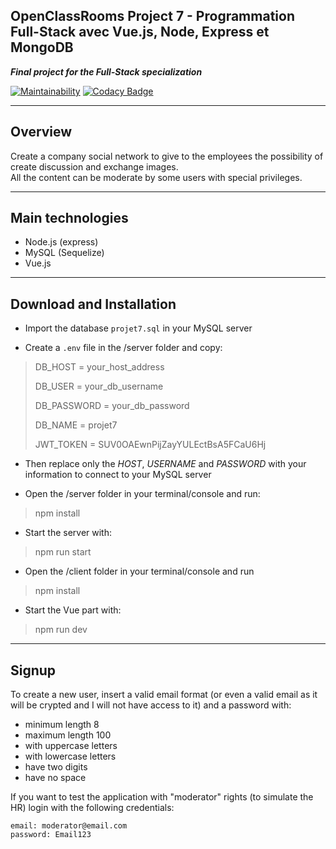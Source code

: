## OpenClassRooms Project 7 - Programmation Full-Stack avec Vue.js, Node, Express et MongoDB

***Final project for the Full-Stack specialization***

[![Maintainability](https://api.codeclimate.com/v1/badges/40fa82a95394adcac7c0/maintainability)](https://codeclimate.com/github/lauralazzaro/P7-fullstack-openclassrooms/maintainability) 
[![Codacy Badge](https://app.codacy.com/project/badge/Grade/91c95f761eda4b6c864808ce8735a506)](https://www.codacy.com/gh/lauralazzaro/P7-fullstack-openclassrooms/dashboard?utm_source=github.com&amp;utm_medium=referral&amp;utm_content=lauralazzaro/P7-fullstack-openclassrooms&amp;utm_campaign=Badge_Grade)

---

## Overview

Create a company social network to give to the employees the possibility of create discussion and exchange images.  
All the content can be moderate by some users with special privileges.

---

## Main technologies 

-   Node.js (express)
-   MySQL (Sequelize)
-   Vue.js

---

## Download and Installation

-   Import the database `projet7.sql` in your MySQL server

-   Create a `.env` file in the /server folder and copy:

>DB_HOST = your_host_address
> 
>DB_USER = your_db_username
> 
>DB_PASSWORD = your_db_password
> 
>DB_NAME = projet7
>
>JWT_TOKEN = SUV0OAEwnPijZayYULEctBsA5FCaU6Hj

-   Then replace only the *HOST*, *USERNAME* and *PASSWORD* with your information to connect to your MySQL server

-   Open the /server folder in your terminal/console and run: 
>npm install 

-   Start the server with:
>npm run start 

-   Open the /client folder in your terminal/console and run
>npm install

-   Start the Vue part with:
>npm run dev

---

## Signup

To create a new user, insert a valid email format (or even a valid email as it will be crypted and I will not have access to it) and a password with:
-   minimum length 8
-   maximum length 100
-   with uppercase letters
-   with lowercase letters
-   have two digits
-   have no space

If you want to test the application with "moderator" rights (to simulate the HR) login with the following credentials:

`email: moderator@email.com`  
`password: Email123`